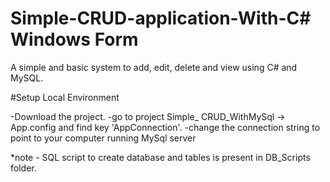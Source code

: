 # Simple-CRUD-application-With-C# Windows Form

A simple and basic system to add, edit, delete and view using C# and MySQL.

#Setup Local Environment

 -Download the project.
 -go to project Simple_ CRUD_WithMySql -> App.config and find key 'AppConnection'.
 -change the connection string to point to your computer running MySql server
 
 *note - SQL script to create database and tables is present in DB_Scripts folder.
